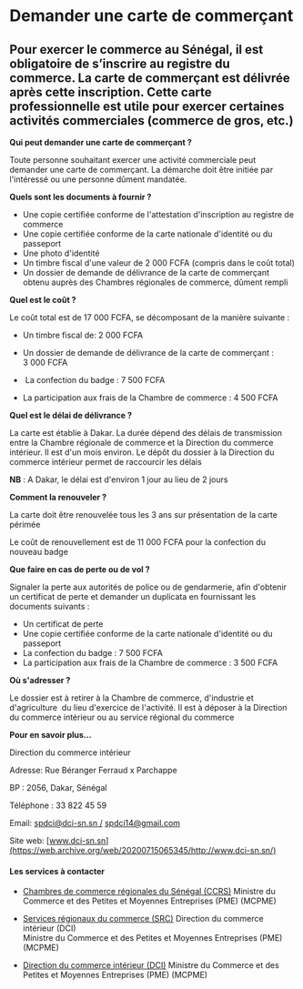 # Demander une carte de commerçant

Pour exercer le commerce au Sénégal, il est obligatoire de s’inscrire au registre du commerce. La carte de commerçant est délivrée après cette inscription. Cette carte professionnelle est utile pour exercer certaines activités commerciales (commerce de gros, etc.)
------------------------------------------------------------------------------------------------------------------------------------------------------------------------------------------------------------------------------------------------------------------------

**Qui peut demander une carte de commerçant ?**  
  
Toute personne souhaitant exercer une activité commerciale peut demander une carte de commerçant. La démarche doit être initiée par l'intéressé ou une personne dûment mandatée.

**Quels sont les documents à fournir ?**

*   Une copie certifiée conforme de l'attestation d'inscription au registre de commerce
*   Une copie certifiée conforme de la carte nationale d'identité ou du passeport
*   Une photo d'identité
*   Un timbre fiscal d'une valeur de 2 000 FCFA (compris dans le coût total)
*   Un dossier de demande de délivrance de la carte de commerçant obtenu auprès des Chambres régionales de commerce, dûment rempli

**Quel est le coût ?**  
  
Le coût total est de 17 000 FCFA, se décomposant de la manière suivante :

*   Un timbre fiscal de: 2 000 FCFA

*   Un dossier de demande de délivrance de la carte de commerçant : 3 000 FCFA

*    La confection du badge : 7 500 FCFA

*   La participation aux frais de la Chambre de commerce : 4 500 FCFA

**Quel est le délai de délivrance ?**

La carte est établie à Dakar. La durée dépend des délais de transmission entre la Chambre régionale de commerce et la Direction du commerce intérieur. Il est d'un mois environ. Le dépôt du dossier à la Direction du commerce intérieur permet de raccourcir les délais

**NB** : A Dakar, le délai est d'environ 1 jour au lieu de 2 jours

**Comment la renouveler ?**

La carte doit être renouvelée tous les 3 ans sur présentation de la carte périmée

Le coût de renouvellement est de 11 000 FCFA pour la confection du nouveau badge

**Que faire en cas de perte ou de vol ?**

Signaler la perte aux autorités de police ou de gendarmerie, afin d'obtenir un certificat de perte et demander un duplicata en fournissant les documents suivants :

*   Un certificat de perte
*   Une copie certifiée conforme de la carte nationale d'identité ou du passeport
*   La confection du badge : 7 500 FCFA
*   La participation aux frais de la Chambre de commerce : 3 500 FCFA

**Où s'adresser ?**

Le dossier est à retirer à la Chambre de commerce, d'industrie et d'agriculture  du lieu d'exercice de l'activité. Il est à déposer à la Direction du commerce intérieur ou au service régional du commerce

**Pour en savoir plus…**

Direction du commerce intérieur

Adresse: Rue Béranger Ferraud x Parchappe

BP : 2056, Dakar, Sénégal  

Téléphone : 33 822 45 59

Email: [spdci@dci-sn.sn /](https://web.archive.org/web/20200715065345/mailto:spdci@dci-sn.sn%20%20/) [spdci14@gmail.com](https://web.archive.org/web/20200715065345/mailto:spdci14@gmail.com)

Site web: [www.dci-sn.sn](https://web.archive.org/web/20200715065345/http://www.dci-sn.sn/)

#### Les services à contacter

*   [Chambres de commerce régionales du Sénégal (CCRS)](../../../services/chambres-de-commerce-regionales-du-senegal-ccrs.md) Ministre du Commerce et des Petites et Moyennes Entreprises (PME) (MCPME)  
    
*   [Services régionaux du commerce (SRC)](../../../services/services-regionaux-du-commerce-src.md) Direction du commerce intérieur (DCI)  
    Ministre du Commerce et des Petites et Moyennes Entreprises (PME) (MCPME)  
    
*   [Direction du commerce intérieur (DCI)](../../../services/direction-du-commerce-interieur-dci.md) Ministre du Commerce et des Petites et Moyennes Entreprises (PME) (MCPME)